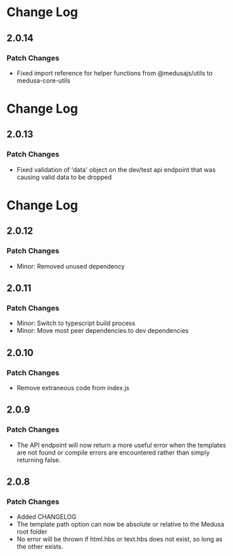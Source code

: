 # Change Log

## 2.0.14

### Patch Changes

- Fixed import reference for helper functions from @medusajs/utils to medusa-core-utils

# Change Log

## 2.0.13

### Patch Changes

- Fixed validation of 'data' object on the dev/test api endpoint that was causing valid data to be dropped

# Change Log

## 2.0.12

### Patch Changes

- Minor: Removed unused dependency

## 2.0.11

### Patch Changes

- Minor: Switch to typescript build process
- Minor: Move most peer dependencies to dev dependencies

## 2.0.10

### Patch Changes

- Remove extraneous code from index.js

## 2.0.9

### Patch Changes

- The API endpoint will now return a more useful error when the templates are not found or compile errors are encountered rather than simply returning false.

## 2.0.8

### Patch Changes

- Added CHANGELOG
- The template path option can now be absolute or relative to the Medusa root folder
- No error will be thrown if html.hbs or text.hbs does not exist, so long as the other exists.
